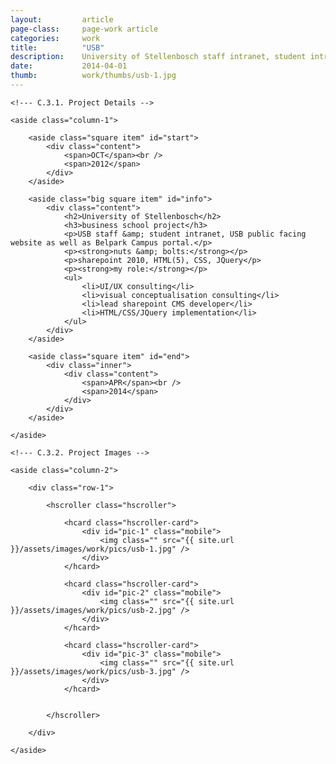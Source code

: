 ```yaml
---
layout: 		article
page-class: 	page-work article
categories: 	work
title:  		"USB"
description:	University of Stellenbosch staff intranet, student intranet, USB public facing website as well as Belpark Campus portal.
date:   		2014-04-01
thumb: 			work/thumbs/usb-1.jpg
---
```


<!--- C.3. CONTENT AREA ------------------------------------------------------------------------------------------- --> 

<section class="project" id="usb">

    <!--- C.3.1. Project Details -->
    
    <aside class="column-1">

        <aside class="square item" id="start">
            <div class="content">
                <span>OCT</span><br />
                <span>2012</span>
            </div>
        </aside>

        <aside class="big square item" id="info">
            <div class="content">
                <h2>University of Stellenbosch</h2>
                <h3>business school project</h3>
                <p>USB staff &amp; student intranet, USB public facing website as well as Belpark Campus portal.</p>
                <p><strong>nuts &amp; bolts:</strong></p>
                <p>sharepoint 2010, HTML(5), CSS, JQuery</p>
                <p><strong>my role:</strong></p>
                <ul>
                    <li>UI/UX consulting</li>
                    <li>visual conceptualisation consulting</li>
                    <li>lead sharepoint CMS developer</li>
                    <li>HTML/CSS/JQuery implementation</li>
                </ul>
            </div>    
        </aside>

        <aside class="square item" id="end">
            <div class="inner">
                <div class="content">
                    <span>APR</span><br />
                    <span>2014</span>
                </div>
            </div>  
        </aside>
    
    </aside>
    
    <!--- C.3.2. Project Images -->
    
    <aside class="column-2">
    
        <div class="row-1">
        
            <hscroller class="hscroller">

                <hcard class="hscroller-card">
                    <div id="pic-1" class="mobile">
                        <img class="" src="{{ site.url }}/assets/images/work/pics/usb-1.jpg" />
                    </div>
                </hcard>

                <hcard class="hscroller-card">
                    <div id="pic-2" class="mobile">
                        <img class="" src="{{ site.url }}/assets/images/work/pics/usb-2.jpg" />
                    </div>
                </hcard>

                <hcard class="hscroller-card">
                    <div id="pic-3" class="mobile">
                        <img class="" src="{{ site.url }}/assets/images/work/pics/usb-3.jpg" />
                    </div>
                </hcard>


            </hscroller>
            
        </div>

    </aside>
    
</section>

<!--- C.3. END --------------------------------------------------------------------------------------------------- --> 

<div class="wrapper"></div>